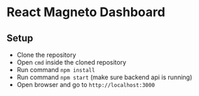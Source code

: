 # React Magneto Dashboard

## Setup
* Clone the repository
* Open `cmd` inside the cloned repository
* Run command `npm install`
* Run command `npm start` (make sure backend api is running)
* Open browser and go to `http://localhost:3000`


